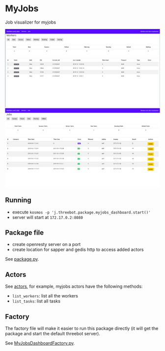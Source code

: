 # MyJobs

Job visualizer for myjobs

![myjobs1](./myjobs1.png)
![myjobs2](./myjobs2.png)

## Running

- execute `kosmos -p 'j.threebot.package.myjobs_dashboard.start()'`
- server will start at `172.17.0.2:8080`


## Package file

- create openresty server on a port
- create location for sapper and gedis http to access added actors

See [package.py](package.py).

## Actors

See [actors](actors), for example, myjobs actors have the following methods:

- `list_workers`: list all the workers
- `list_tasks`: list all tasks

## Factory

The factory file will make it easier to run this package directly (it will get the package and start the default threebot server).

See [MyJobsDashboardFactory.py](MyJobsDashboardFactory.py).

